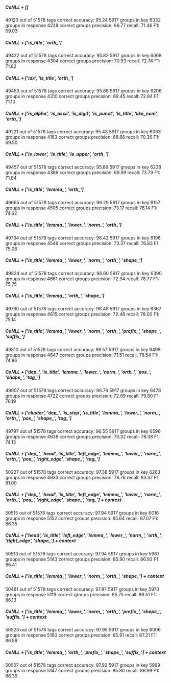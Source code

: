 ##### CoNLL + []

49123 out of 51578 tags correct
  accuracy: 95.24
5917 groups in key
6332 groups in response
4228 correct groups
  precision: 66.77
  recall:    71.46
  F1:        69.03

##### CoNLL + ['is_title', 'orth_']

49422 out of 51578 tags correct
  accuracy: 95.82
5917 groups in key
6068 groups in response
4304 correct groups
  precision: 70.93
  recall:    72.74
  F1:        71.82

##### CoNLL + ['idx', 'is_title', 'orth_']

49453 out of 51578 tags correct
  accuracy: 95.88
5917 groups in key
6206 groups in response
4310 correct groups
  precision: 69.45
  recall:    72.84
  F1:        71.10

##### CoNLL + ['is_alpha', 'is_ascii', 'is_digit', 'is_punct', 'is_title', 'like_num', 'orth_']

49221 out of 51578 tags correct
  accuracy: 95.43
5917 groups in key
6063 groups in response
4163 correct groups
  precision: 68.66
  recall:    70.36
  F1:        69.50

##### CoNLL + ['is_lower', 'is_title', 'is_upper', 'orth_']

49457 out of 51578 tags correct
  accuracy: 95.89
5917 groups in key
6238 groups in response
4366 correct groups
  precision: 69.99
  recall:    73.79
  F1:        71.84

##### CoNLL + ['is_title', 'lemma_', 'orth_']

49665 out of 51578 tags correct
  accuracy: 96.29
5917 groups in key
6157 groups in response
4505 correct groups
  precision: 73.17
  recall:    76.14
  F1:        74.62

##### CoNLL + ['is_title', 'lemma_', 'lower_', 'norm_', 'orth_']

49734 out of 51578 tags correct
  accuracy: 96.42
5917 groups in key
6196 groups in response
4546 correct groups
  precision: 73.37
  recall:    76.83
  F1:        75.06

##### CoNLL + ['is_title', 'lemma_', 'lower_', 'norm_', 'orth_', 'shape_']

49824 out of 51578 tags correct
  accuracy: 96.60
5917 groups in key
6390 groups in response
4661 correct groups
  precision: 72.94
  recall:    78.77
  F1:        75.75

##### CoNLL + ['is_title', 'lemma_', 'orth_', 'shape_']

49760 out of 51578 tags correct
  accuracy: 96.48
5917 groups in key
6367 groups in response
4615 correct groups
  precision: 72.48
  recall:    78.00
  F1:        75.14

##### CoNLL + ['is_title', 'lemma_', 'lower_', 'norm_', 'orth_', 'prefix_', 'shape_', 'suffix_']

49810 out of 51578 tags correct
  accuracy: 96.57
5917 groups in key
6498 groups in response
4647 correct groups
  precision: 71.51
  recall:    78.54
  F1:        74.86

##### CoNLL + ['dep_', 'is_title', 'lemma_', 'lower_', 'norm_', 'orth_', 'pos_', 'shape_', 'tag_']

49907 out of 51578 tags correct
  accuracy: 96.76
5917 groups in key
6478 groups in response
4722 correct groups
  precision: 72.89
  recall:    79.80
  F1:        76.19

##### CoNLL + ['cluster', 'dep_', 'is_stop', 'is_title', 'lemma_', 'lower_', 'norm_', 'orth_', 'pos_', 'shape_', 'tag_']

49797 out of 51578 tags correct
  accuracy: 96.55
5917 groups in key
6596 groups in response
4638 correct groups
  precision: 70.32
  recall:    78.38
  F1:        74.13

##### CoNLL + ['dep_', 'head', 'is_title', 'left_edge', 'lemma_', 'lower_', 'norm_', 'orth_', 'pos_', 'right_edge', 'shape_', 'tag_']

50227 out of 51578 tags correct
  accuracy: 97.38
5917 groups in key
6263 groups in response
4933 correct groups
  precision: 78.76
  recall:    83.37
  F1:        81.00

##### CoNLL + ['dep_', 'head', 'is_title', 'left_edge', 'lemma_', 'lower_', 'norm_', 'orth_', 'pos_', 'right_edge', 'shape_', 'tag_'] + context

50515 out of 51578 tags correct
  accuracy: 97.94
5917 groups in key
6016 groups in response
5152 correct groups
  precision: 85.64
  recall:    87.07
  F1:        86.35

##### CoNLL + ['head', 'is_title', 'left_edge', 'lemma_', 'lower_', 'norm_', 'orth_', 'right_edge', 'shape_'] + context

50513 out of 51578 tags correct
  accuracy: 97.94
5917 groups in key
5987 groups in response
5143 correct groups
  precision: 85.90
  recall:    86.92
  F1:        86.41

##### CoNLL + ['is_title', 'lemma_', 'lower_', 'norm_', 'orth_', 'shape_'] + context

50481 out of 51578 tags correct
  accuracy: 97.87
5917 groups in key
5970 groups in response
5119 correct groups
  precision: 85.75
  recall:    86.51
  F1:        86.13

##### CoNLL + ['is_title', 'lemma_', 'lower_', 'norm_', 'orth_', 'prefix_', 'shape_', 'suffix_'] + context

50523 out of 51578 tags correct
  accuracy: 97.95
5917 groups in key
6006 groups in response
5160 correct groups
  precision: 85.91
  recall:    87.21
  F1:        86.56

##### CoNLL + ['is_title', 'lemma_', 'orth_', 'prefix_', 'shape_', 'suffix_'] + context

50507 out of 51578 tags correct
  accuracy: 97.92
5917 groups in key
5999 groups in response
5147 correct groups
  precision: 85.80
  recall:    86.99
  F1:        86.39
